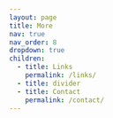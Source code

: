 ```yaml
---
layout: page
title: More
nav: true
nav_order: 8
dropdown: true
children:
  - title: Links
    permalink: /links/
  - title: divider
  - title: Contact
    permalink: /contact/
---
```

